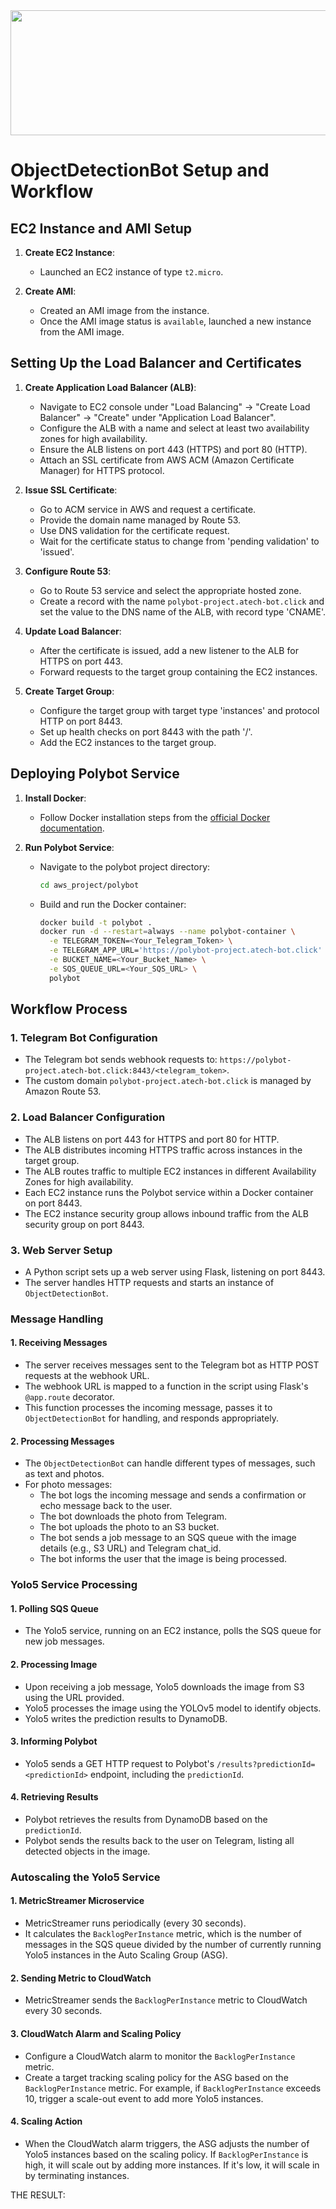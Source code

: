 
<img src="https://github.com/WalaaHijazi1/docker_project/assets/151656646/6d621350-ea49-4eef-9794-c979d532389b.jpg" width="850" height="200">



# ObjectDetectionBot Setup and Workflow

## EC2 Instance and AMI Setup
1. **Create EC2 Instance**:
   - Launched an EC2 instance of type `t2.micro`.
   
2. **Create AMI**:
   - Created an AMI image from the instance.
   - Once the AMI image status is `available`, launched a new instance from the AMI image.

## Setting Up the Load Balancer and Certificates
1. **Create Application Load Balancer (ALB)**:
   - Navigate to EC2 console under "Load Balancing" → "Create Load Balancer" → "Create" under "Application Load Balancer".
   - Configure the ALB with a name and select at least two availability zones for high availability.
   - Ensure the ALB listens on port 443 (HTTPS) and port 80 (HTTP).
   - Attach an SSL certificate from AWS ACM (Amazon Certificate Manager) for HTTPS protocol.

2. **Issue SSL Certificate**:
   - Go to ACM service in AWS and request a certificate.
   - Provide the domain name managed by Route 53.
   - Use DNS validation for the certificate request.
   - Wait for the certificate status to change from 'pending validation' to 'issued'.

3. **Configure Route 53**:
   - Go to Route 53 service and select the appropriate hosted zone.
   - Create a record with the name `polybot-project.atech-bot.click` and set the value to the DNS name of the ALB, with record type 'CNAME'.

4. **Update Load Balancer**:
   - After the certificate is issued, add a new listener to the ALB for HTTPS on port 443.
   - Forward requests to the target group containing the EC2 instances.

5. **Create Target Group**:
   - Configure the target group with target type 'instances' and protocol HTTP on port 8443.
   - Set up health checks on port 8443 with the path '/'.
   - Add the EC2 instances to the target group.

## Deploying Polybot Service
1. **Install Docker**:
   - Follow Docker installation steps from the [official Docker documentation](https://docs.docker.com/engine/install/ubuntu/).

2. **Run Polybot Service**:
   - Navigate to the polybot project directory:
     ```sh
     cd aws_project/polybot
     ```
   - Build and run the Docker container:
     ```sh
     docker build -t polybot .
     docker run -d --restart=always --name polybot-container \
       -e TELEGRAM_TOKEN=<Your_Telegram_Token> \
       -e TELEGRAM_APP_URL='https://polybot-project.atech-bot.click' \
       -e BUCKET_NAME=<Your_Bucket_Name> \
       -e SQS_QUEUE_URL=<Your_SQS_URL> \
       polybot
     ```

## Workflow Process

### 1. Telegram Bot Configuration
- The Telegram bot sends webhook requests to: `https://polybot-project.atech-bot.click:8443/<telegram_token>`.
- The custom domain `polybot-project.atech-bot.click` is managed by Amazon Route 53.

### 2. Load Balancer Configuration
- The ALB listens on port 443 for HTTPS and port 80 for HTTP.
- The ALB distributes incoming HTTPS traffic across instances in the target group.
- The ALB routes traffic to multiple EC2 instances in different Availability Zones for high availability.
- Each EC2 instance runs the Polybot service within a Docker container on port 8443.
- The EC2 instance security group allows inbound traffic from the ALB security group on port 8443.

### 3. Web Server Setup
- A Python script sets up a web server using Flask, listening on port 8443.
- The server handles HTTP requests and starts an instance of `ObjectDetectionBot`.

### Message Handling
#### 1. Receiving Messages
- The server receives messages sent to the Telegram bot as HTTP POST requests at the webhook URL.
- The webhook URL is mapped to a function in the script using Flask's `@app.route` decorator.
- This function processes the incoming message, passes it to `ObjectDetectionBot` for handling, and responds appropriately.

#### 2. Processing Messages
- The `ObjectDetectionBot` can handle different types of messages, such as text and photos.
- For photo messages:
  - The bot logs the incoming message and sends a confirmation or echo message back to the user.
  - The bot downloads the photo from Telegram.
  - The bot uploads the photo to an S3 bucket.
  - The bot sends a job message to an SQS queue with the image details (e.g., S3 URL) and Telegram chat_id.
  - The bot informs the user that the image is being processed.

### Yolo5 Service Processing
#### 1. Polling SQS Queue
- The Yolo5 service, running on an EC2 instance, polls the SQS queue for new job messages.

#### 2. Processing Image
- Upon receiving a job message, Yolo5 downloads the image from S3 using the URL provided.
- Yolo5 processes the image using the YOLOv5 model to identify objects.
- Yolo5 writes the prediction results to DynamoDB.

#### 3. Informing Polybot
- Yolo5 sends a GET HTTP request to Polybot's `/results?predictionId=<predictionId>` endpoint, including the `predictionId`.

#### 4. Retrieving Results
- Polybot retrieves the results from DynamoDB based on the `predictionId`.
- Polybot sends the results back to the user on Telegram, listing all detected objects in the image.

### Autoscaling the Yolo5 Service
#### 1. MetricStreamer Microservice
- MetricStreamer runs periodically (every 30 seconds).
- It calculates the `BacklogPerInstance` metric, which is the number of messages in the SQS queue divided by the number of currently running Yolo5 instances in the Auto Scaling Group (ASG).

#### 2. Sending Metric to CloudWatch
- MetricStreamer sends the `BacklogPerInstance` metric to CloudWatch every 30 seconds.

#### 3. CloudWatch Alarm and Scaling Policy
- Configure a CloudWatch alarm to monitor the `BacklogPerInstance` metric.
- Create a target tracking scaling policy for the ASG based on the `BacklogPerInstance` metric. For example, if `BacklogPerInstance` exceeds 10, trigger a scale-out event to add more Yolo5 instances.

#### 4. Scaling Action
- When the CloudWatch alarm triggers, the ASG adjusts the number of Yolo5 instances based on the scaling policy. If `BacklogPerInstance` is high, it will scale out by adding more instances. If it's low, it will scale in by terminating instances.



THE RESULT:

